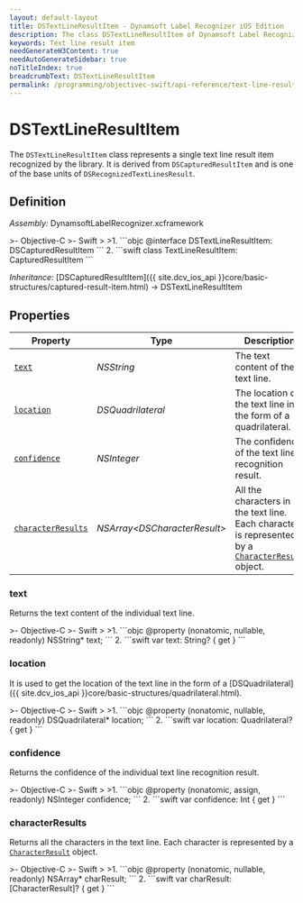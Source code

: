 ```yaml
---
layout: default-layout
title: DSTextLineResultItem - Dynamsoft Label Recognizer iOS Edition
description: The class DSTextLineResultItem of Dynamsoft Label Recognizer iOS edition represents a text line result item recognized by a document layout analysis engine.
keywords: Text line result item
needGenerateH3Content: true
needAutoGenerateSidebar: true
noTitleIndex: true
breadcrumbText: DSTextLineResultItem
permalink: /programming/objectivec-swift/api-reference/text-line-result-item-v3.0.20.html
---
```


# DSTextLineResultItem

The `DSTextLineResultItem` class represents a single text line result item recognized by the library. It is derived from `DSCapturedResultItem` and is one of the base units of `DSRecognizedTextLinesResult`.

## Definition

*Assembly:* DynamsoftLabelRecognizer.xcframework

<div class="sample-code-prefix"></div>
>- Objective-C
>- Swift
>
>1. 
```objc
@interface DSTextLineResultItem: DSCapturedResultItem
```
2. 
```swift
class TextLineResultItem: CapturedResultItem
```

*Inheritance:* [DSCapturedResultItem]({{ site.dcv_ios_api }}core/basic-structures/captured-result-item.html) -> DSTextLineResultItem

## Properties

| Property | Type | Description |
| -------- | ---- | ----------- |
| [`text`](#text) | *NSString* | The text content of the text line. |
| [`location`](#location) | *DSQuadrilateral* | The location of the text line in the form of a quadrilateral. |
| [`confidence`](#confidence) | *NSInteger* | The confidence of the text line recognition result. |
| [`characterResults`](#characterresults) | *NSArray<*DSCharacterResult*>* | All the characters in the text line. Each character is represented by a [`CharacterResult`](character-result.md) object. |

### text

Returns the text content of the individual text line.

<div class="sample-code-prefix"></div>
>- Objective-C
>- Swift
>
>1. 
```objc
@property (nonatomic, nullable, readonly) NSString* text;
```
2. 
```swift
var text: String? { get }
```

### location

It is used to get the location of the text line in the form of a [DSQuadrilateral]({{ site.dcv_ios_api }}core/basic-structures/quadrilateral.html).

<div class="sample-code-prefix"></div>
>- Objective-C
>- Swift
>
>1. 
```objc
@property (nonatomic, nullable, readonly) DSQuadrilateral* location;
```
2. 
```swift
var location: Quadrilateral? { get }
```

### confidence

Returns the confidence of the individual text line recognition result.

<div class="sample-code-prefix"></div>
>- Objective-C
>- Swift
>
>1. 
```objc
@property (nonatomic, assign, readonly) NSInteger confidence;
```
2. 
```swift
var confidence: Int { get }
```

### characterResults

Returns all the characters in the text line. Each character is represented by a [`CharacterResult`](character-result.md) object.

<div class="sample-code-prefix"></div>
>- Objective-C
>- Swift
>
>1. 
```objc
@property (nonatomic, nullable, readonly) NSArray<DSCharacterResult*>* charResult;
```
2. 
```swift
var charResult: [CharacterResult]? { get }
```
